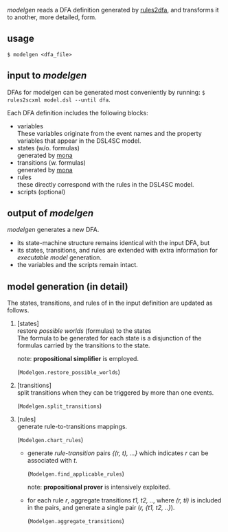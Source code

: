 _modelgen_ reads a DFA definition generated by [rules2dfa](../rules2dfa/README.md),
and transforms it to another, more detailed, form.

## usage

```
$ modelgen <dfa_file>
```

## input to _modelgen_

DFAs for modelgen can be generated most conveniently by running:
`$ rules2scxml model.dsl --until dfa`.

Each DFA definition includes the following blocks:

- variables  
  These variables originate from the event names and the property variables that appear in the DSL4SC model.
- states (w/o. formulas)  
  generated by [mona](http://www.brics.dk/mona/)
- transitions (w. formulas)  
  generated by [mona](http://www.brics.dk/mona/)
- rules  
  these directly correspond with the rules in the DSL4SC model.
- scripts (optional)

## output of _modelgen_

_modelgen_ generates a new DFA.

- its state-machine structure remains identical with the input DFA, but
- its states, transitions, and rules are extended with extra information
  for _executable model_ generation.
- the variables and the scripts remain intact.

## model generation (in detail)

The states, transitions, and rules of in the input definition are updated as follows.

1. [states]  
   restore _possible worlds_ (formulas) to the states  
   The formula to be generated for each state is
   a disjunction of the formulas carried by the transitions to the state.

   note: **propositional simplifier** is employed.

   (`Modelgen.restore_possible_worlds`)

1. [transitions]  
   split transitions when they can be triggered by more than one events.  

   (`Modelgen.split_transitions`)

1. [rules]  
   generate rule-to-transitions mappings.

   (`Modelgen.chart_rules`)

   - generate _rule-transition_ pairs _{(r, t), ...}_
     which indicates _r_ can be associated with _t_.  

     (`Modelgen.find_applicable_rules`)  

     note: **propositional prover** is intensively exploited.

   - for each rule _r_, aggregate transitions _t1, t2, .._,
     where _(r, ti)_ is included in the pairs,
     and generate a single pair (_r, {t1, t2, ..}_).  

     (`Modelgen.aggregate_transitions`)  

